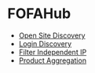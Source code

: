 # FOFAHub

* [Open Site Discovery](FofaHub/Archive/Unleash%20the%20Power%20of%20Workflow-%20Unleash%20Your%20Creativity%20in%20Open%20Site%20Discovery.md)
* [Login Discovery](FofaHub/Login%20Discovery.md)
* [Filter Independent IP](FofaHub/Filter%20Independent%20IP.md)
* [Product Aggregation](FofaHub/Product%20Aggregation.md)